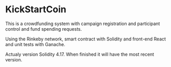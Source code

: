 # KickStartCoin


This is a crowdfunding system with campaign registration and participant control and fund spending requests.

Using the Rinkeby network, smart contract with Solidity and front-end React and unit tests with Ganache.

Actualy version Solidity 4.17.
When finished it will have the most recent version.
